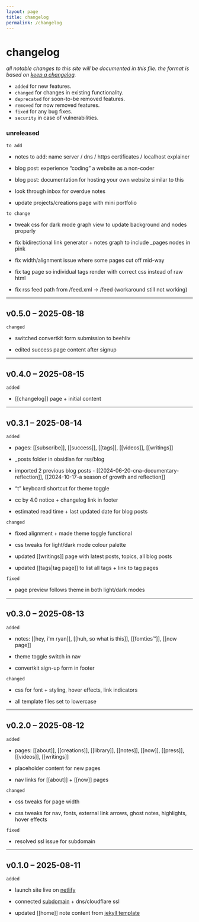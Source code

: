 ```yaml
---
layout: page
title: changelog
permalink: /changelog
---
```

# changelog
*all notable changes to this site will be documented in this file. the format is based on [keep a changelog](https://keepachangelog.com/en/1.1.0/).*

- `added` for new features.
- `changed` for changes in existing functionality.
- `deprecated` for soon-to-be removed features.
- `removed` for now removed features.
- `fixed` for any bug fixes.
- `security` in case of vulnerabilities.

### **unreleased**


`to add`

- notes to add: name server / dns / https certificates / localhost explainer
    
- blog post: experience “coding” a website as a non-coder
    
- blog post: documentation for hosting your own website similar to this
    
- look through inbox for overdue notes
    
- update projects/creations page with mini portfolio
    

  

`to change`

- tweak css for dark mode graph view to update background and nodes properly
    
- fix bidirectional link generator + notes graph to include _pages nodes in pink
    
- fix width/alignment issue where some pages cut off mid-way
    
- fix tag page so individual tags render with correct css instead of raw html
- fix rss feed path from /feed.xml → /feed (workaround still not working)

---
## **v0.5.0 – 2025-08-18**

  

`changed`

- switched convertkit form submission to beehiiv
    
- edited success page content after signup

---
## **v0.4.0 – 2025-08-15**

  

`added`

- [[changelog]] page + initial content
    

---

## **v0.3.1 – 2025-08-14**

  

`added`

- pages: [[subscribe]], [[success]], [[tags]], [[videos]], [[writings]]
    
- _posts folder in obsidian for rss/blog
    
- imported 2 previous blog posts - [[2024-06-20-cna-documentary-reflection]], [[2024-10-17-a season of growth and reflection]]
    
- “t” keyboard shortcut for theme toggle
    
- cc by 4.0 notice + changelog link in footer
    
- estimated read time + last updated date for blog posts
    

  

`changed`

- fixed alignment + made theme toggle functional
    
- css tweaks for light/dark mode colour palette
    
- updated [[writings]] page with latest posts, topics, all blog posts
    
- updated [[tags|tag page]] to list all tags + link to tag pages
    

  

`fixed`

- page preview follows theme in both light/dark modes
    

---

## **v0.3.0 – 2025-08-13**

  

`added`

- notes: [[hey, i'm ryan]], [[huh, so what is this]], [[fomties™]], [[now page]]
    
- theme toggle switch in nav
    
- convertkit sign-up form in footer
    

  

`changed`

- css for font + styling, hover effects, link indicators
    
- all template files set to lowercase
    

---

## **v0.2.0 – 2025-08-12**

  

`added`

- pages: [[about]], [[creations]], [[library]], [[notes]], [[now]], [[press]], [[videos]], [[writings]]
    
- placeholder content for new pages
    
- nav links for [[about]] + [[now]] pages
    

  

`changed`

- css tweaks for page width
    
- css tweaks for nav, fonts, external link arrows, ghost notes, highlights, hover effects
    

  

`fixed`

- resolved ssl issue for subdomain
    

---

## **v0.1.0 – 2025-08-11**

  

`added`

- launch site live on [netlify](https://fomties.netlify.app)
    
- connected [subdomain](https://www.notes.ryeones.com) + dns/cloudflare ssl
    
- updated [[home]] note content from [jekyll template](https://github.com/oguzcanoguz/digital-garden-jekyll-template)
    

